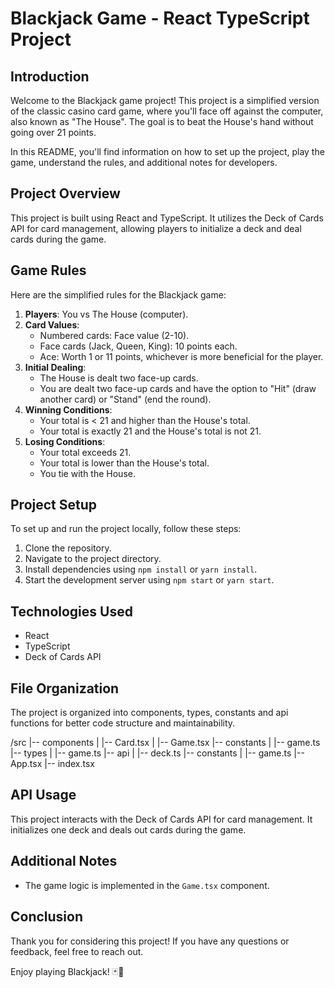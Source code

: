 # Blackjack Game - React TypeScript Project

## Introduction
Welcome to the Blackjack game project! This project is a simplified version of the classic casino card game, where you'll face off against the computer, also known as "The House". The goal is to beat the House's hand without going over 21 points.

In this README, you'll find information on how to set up the project, play the game, understand the rules, and additional notes for developers.

## Project Overview
This project is built using React and TypeScript. It utilizes the Deck of Cards API for card management, allowing players to initialize a deck and deal cards during the game.

## Game Rules
Here are the simplified rules for the Blackjack game:

1. **Players**: You vs The House (computer).
2. **Card Values**:
   - Numbered cards: Face value (2-10).
   - Face cards (Jack, Queen, King): 10 points each.
   - Ace: Worth 1 or 11 points, whichever is more beneficial for the player.
3. **Initial Dealing**:
   - The House is dealt two face-up cards.
   - You are dealt two face-up cards and have the option to "Hit" (draw another card) or "Stand" (end the round).
4. **Winning Conditions**:
   - Your total is < 21 and higher than the House's total.
   - Your total is exactly 21 and the House's total is not 21.
5. **Losing Conditions**:
   - Your total exceeds 21.
   - Your total is lower than the House's total.
   - You tie with the House.

## Project Setup
To set up and run the project locally, follow these steps:

1. Clone the repository.
2. Navigate to the project directory.
3. Install dependencies using `npm install` or `yarn install`.
4. Start the development server using `npm start` or `yarn start`.

## Technologies Used
- React
- TypeScript
- Deck of Cards API

## File Organization
The project is organized into components, types, constants and api functions for better code structure and maintainability.

/src
|-- components
| |-- Card.tsx
| |-- Game.tsx
|-- constants
| |-- game.ts
|-- types
| |-- game.ts
|-- api
| |-- deck.ts
|-- constants
| |-- game.ts
|-- App.tsx
|-- index.tsx


## API Usage
This project interacts with the Deck of Cards API for card management. It initializes one deck and deals out cards during the game.

## Additional Notes
- The game logic is implemented in the `Game.tsx` component.

## Conclusion
Thank you for considering this project! If you have any questions or feedback, feel free to reach out.

Enjoy playing Blackjack! 🃏🎉


